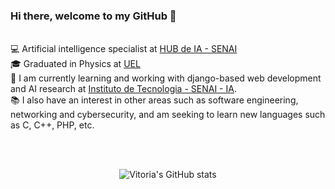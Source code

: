 <h3> Hi there, welcome to my GitHub <font style="vertical-align: inherit;"><font style="vertical-align: inherit;">
             🤘
            </font></font>
</h3>
<br>
<font style="vertical-align: inherit;"><font style="vertical-align: inherit;">
             💻
            </font></font>Artificial intelligence specialist at <a href='https://www.senaipr.org.br/tecnologiaeinovacao/nossarede/hubia/'>HUB de IA - SENAI</a>
<br>
<font style="vertical-align: inherit;"><font style="vertical-align: inherit;">
             🎓
            </font></font>Graduated in Physics at <a href='https://portal.uel.br/home/'>UEL</a>
<br>
<font style="vertical-align: inherit;"><font style="vertical-align: inherit;">
             📝
            </font></font>I am currently learning and working with django-based web development and AI research at <a href='https://www.senaipr.org.br/tecnologiaeinovacao/nossarede/tecnologiadainformacaoecomunicacao/'> Instituto de Tecnologia - SENAI - IA</a>.
<br>
<font style="vertical-align: inherit;"><font style="vertical-align: inherit;">
             📚
            </font></font>I also have an interest in other areas such as software engineering, networking and cybersecurity, and am seeking to learn new languages such as C, C++, PHP, etc.
            

<br><br>
<p align='center'>
  <img src="https://github-readme-stats.vercel.app/api?username=MarchVitoria&theme=gotham&show_icons=true" alt="Vitoria's GitHub stats" />
</p>

<!--
**MarchVitoria/MarchVitoria** is a ✨ _special_ ✨ repository because its `README.md` (this file) appears on your GitHub profile.

Here are some ideas to get you started:

- 🔭 I’m currently working on ...
- 🌱 I’m currently learning ...
- 👯 I’m looking to collaborate on ...
- 🤔 I’m looking for help with ...
- 💬 Ask me about ...
- 📫 How to reach me: ...
- 😄 Pronouns: ...
- ⚡ Fun fact: ...
-->
